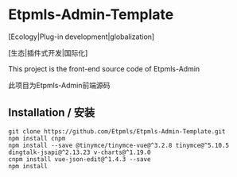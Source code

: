 # Etpmls-Admin-Template

[Ecology|Plug-in development|globalization]

[生态|插件式开发|国际化]

This project is the front-end source code of Etpmls-Admin

此项目为Etpmls-Admin前端源码

## Installation / 安装

```shell
git clone https://github.com/Etpmls/Etpmls-Admin-Template.git
npm install cnpm
npm install --save @tinymce/tinymce-vue@^3.2.8 tinymce@^5.10.5 dingtalk-jsapi@^2.13.23 v-charts@^1.19.0
cnpm install vue-json-edit@^1.4.3 --save
npm install
```

